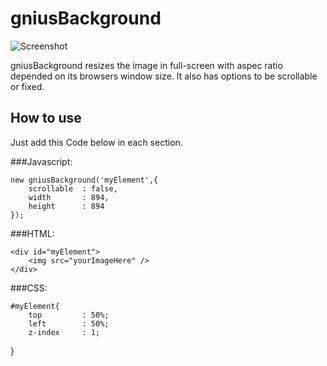 gniusBackground
===========

![Screenshot](http://gnius.at/gniusBackground/gniusBackground.png)

gniusBackground resizes the image in full-screen with aspec ratio depended on its browsers window size. It also has options to be scrollable or fixed.

How to use
----------

Just add this Code below in each section.

###Javascript:

    new gniusBackground('myElement',{
        scrollable  : false,
        width       : 894,
        height      : 894
    });

###HTML:

    <div id="myElement">
        <img src="yourImageHere" />
    </div>

###CSS:

    #myElement{
        top         : 50%;
        left        : 50%;
        z-index     : 1;
   }
